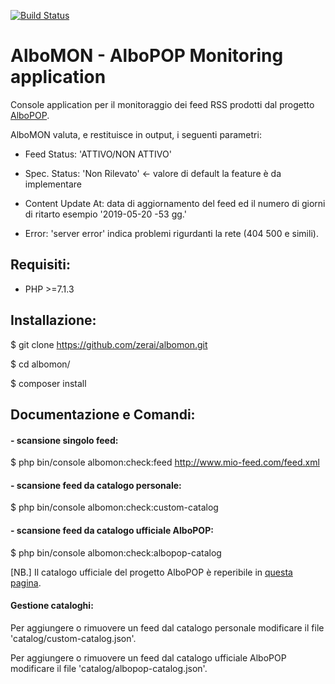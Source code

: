 [![Build Status](https://travis-ci.org/zerai/albomon.svg?branch=master)](https://travis-ci.org/zerai/albomon)

# AlboMON  -  AlboPOP Monitoring application


Console application per il monitoraggio dei feed RSS prodotti dal progetto [AlboPOP](https://albopop.it).

AlboMON valuta, e restituisce in output, i seguenti parametri:

- Feed Status: 'ATTIVO/NON ATTIVO'

- Spec. Status: 'Non Rilevato'  <- valore di default la feature è da implementare

- Content Update At: data di aggiornamento del feed ed il numero di giorni di ritarto esempio '2019-05-20  -53 gg.'

- Error: 'server error' indica problemi rigurdanti la rete (404 500 e simili). 


## Requisiti:
- PHP >=7.1.3



## Installazione:

$ git clone https://github.com/zerai/albomon.git

$ cd albomon/

$ composer install



## Documentazione e Comandi:

#### - scansione singolo feed:
$ php bin/console albomon:check:feed <http://www.mio-feed.com/feed.xml>


#### - scansione feed da catalogo personale:
$ php bin/console albomon:check:custom-catalog


#### - scansione feed da catalogo ufficiale AlboPOP:
$ php bin/console albomon:check:albopop-catalog

[NB.] Il catalogo ufficiale del progetto AlboPOP è reperibile in [questa pagina](https://albopop.it/comune/).


#### Gestione cataloghi:

Per aggiungere o rimuovere un feed dal catalogo personale modificare il file 'catalog/custom-catalog.json'.

Per aggiungere o rimuovere un feed dal catalogo ufficiale AlboPOP modificare il file 'catalog/albopop-catalog.json'.